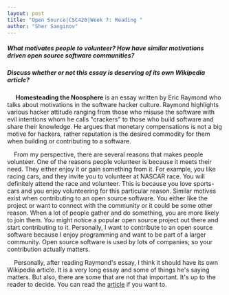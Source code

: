 ```yaml
---
layout: post
title: "Open Source|CSC426|Week 7: Reading "
author: "Sher Sanginov"
---
```


##### What motivates people to volunteer? How have similar motivations driven open source software communities? <br>

##### Discuss whether or not this essay is deserving of its own Wikipedia article? <br>

&nbsp;&nbsp;&nbsp;&nbsp; **Homesteading the Noosphere** is an essay written by Eric Raymond who talks about motivations in the software hacker culture. Raymond highlights various hacker attitude ranging from those who misuse the software with evil intentions whom he calls "crackers" to those who build software and share their knowledge. He argues that monetary compensations is not a big motive for hackers, rather reputation is the desired commodity for them when building or contributing to a software.

&nbsp;&nbsp;&nbsp;&nbsp;From my perspective, there are several reasons that makes people volunteer. One of the reasons people volunteer is because it meets their need. They either enjoy it or gain something from it. For example, you like racing cars, and they invite you to volunteer at NASCAR race. You will definitely attend the race and volunteer. This is because you love sports-cars and you enjoy volunteering for this particular reason. Similar motives exist when contributing to an open source software. You either like the project or want to connect with the community or it could be some other reason. When a lot of people gather and do something, you are more likely to join them. You might notice a popular open source project out there and start contributing to it. Personally, I want to contribute to an open source software because I enjoy programming and want to be part of a larger community. Open source software is used by lots of companies; so your contribution actually matters.

&nbsp;&nbsp;&nbsp;&nbsp;Personally, after reading Raymond's essay, I think it should have its own Wikipedia article. It is a very long essay and some of things he's saying matters. But also, there are some that are not that important. It's up to the reader to decide. You can read the <a href="http://www.catb.org/esr/writings/cathedral-bazaar/homesteading/">article</a> if you want to.

